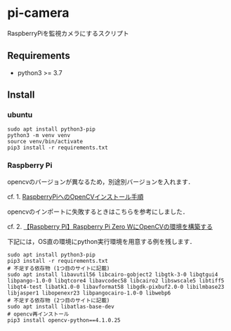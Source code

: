 # pi-camera

RaspberryPiを監視カメラにするスクリプト

## Requirements
- python3 >= 3.7

## Install

### ubuntu

```shell
sudo apt install python3-pip
python3 -m venv venv
source venv/bin/activate
pip3 install -r requirements.txt
```

### Raspberry Pi

opencvのバージョンが異なるため，別途別バージョンを入れます．

cf. 1. [RaspberryPiへのOpenCVインストール手順](https://qiita.com/wk_/items/8db529a6b24a955888db)

opencvのインポートに失敗するときはこちらを参考にしました．

cf. 2. [【Raspberry Pi】Raspberry Pi Zero WにOpenCVの環境を構築する](https://rikoubou.hatenablog.com/entry/2019/05/21/151337)


下記には，OS直の環境にpython実行環境を用意する例を残します．

```shell
sudo apt install python3-pip
pip3 install -r requirements.txt
# 不足する依存物 (1つ目のサイトに記載)
sudo apt install libavutil56 libcairo-gobject2 libgtk-3-0 libqtgui4 libpango-1.0-0 libqtcore4 libavcodec58 libcairo2 libswscale5 libtiff5 libqt4-test libatk1.0-0 libavformat58 libgdk-pixbuf2.0-0 libilmbase23 libjasper1 libopenexr23 libpangocairo-1.0-0 libwebp6
# 不足する依存物 (2つ目のサイトに記載)
sudo apt install libatlas-base-dev
# opencv再インストール
pip3 install opencv-python==4.1.0.25
```
